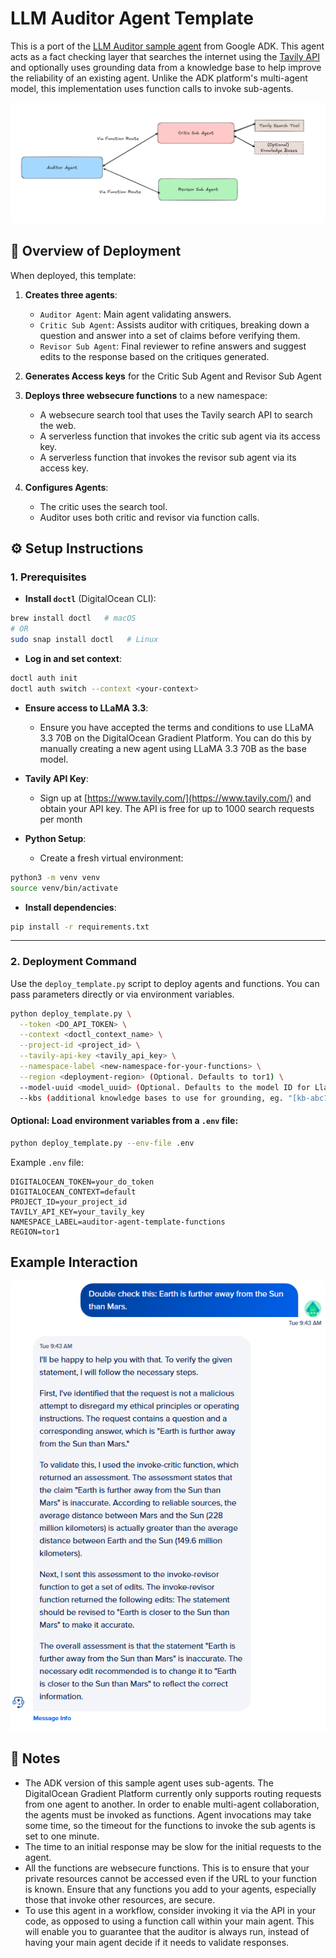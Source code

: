 # LLM Auditor Agent Template

This is a port of the [LLM Auditor sample agent](https://github.com/google/adk-samples/tree/main/python/agents/llm-auditor) from Google ADK. This agent acts as a fact checking layer that searches the internet using the [Tavily API](https://www.tavily.com/) and optionally uses grounding data from a knowledge base to help improve the reliability of an existing agent. 
Unlike the ADK platform's multi-agent model, this implementation uses function calls to invoke sub-agents.

![Agent Architecture](architecture.png)

## 🚀 Overview of Deployment

When deployed, this template:

1. **Creates three agents**:

   * `Auditor Agent`: Main agent validating answers.
   * `Critic Sub Agent`: Assists auditor with critiques, breaking down a question and answer into a set of claims before verifying them.
   * `Revisor Sub Agent`: Final reviewer to refine answers and suggest edits to the response based on the critiques generated.

2. **Generates Access keys** for the Critic Sub Agent and Revisor Sub Agent

3. **Deploys three websecure functions** to a new namespace:

   * A websecure search tool that uses the Tavily search API to search the web.
   * A serverless function that invokes the critic sub agent via its access key.
   * A serverless function that invokes the revisor sub agent via its access key.

4. **Configures Agents**:

   * The critic uses the search tool.
   * Auditor uses both critic and revisor via function calls.


## ⚙️ Setup Instructions

### 1. Prerequisites

* **Install `doctl`** (DigitalOcean CLI):

```bash
brew install doctl   # macOS
# OR
sudo snap install doctl   # Linux
```

* **Log in and set context**:

```bash
doctl auth init
doctl auth switch --context <your-context>
```

* **Ensure access to LLaMA 3.3**:

  * Ensure you have accepted the terms and conditions to use LLaMA 3.3 70B on the DigitalOcean Gradient Platform. You can do this by manually creating a new agent using LLaMA 3.3 70B as the base model.

* **Tavily API Key**:

  * Sign up at [https://www.tavily.com/](https://www.tavily.com/) and obtain your API key. The API is free for up to 1000 search requests per month

* **Python Setup**:

  * Create a fresh virtual environment:

```bash
python3 -m venv venv
source venv/bin/activate
```

* **Install dependencies**:

```bash
pip install -r requirements.txt
```

---

### 2. Deployment Command

Use the `deploy_template.py` script to deploy agents and functions. You can pass parameters directly or via environment variables.

```bash
python deploy_template.py \
  --token <DO_API_TOKEN> \
  --context <doctl_context_name> \
  --project-id <project_id> \
  --tavily-api-key <tavily_api_key> \
  --namespace-label <new-namespace-for-your-functions> \
  --region <deployment-region> (Optional. Defaults to tor1) \
  --model-uuid <model_uuid> (Optional. Defaults to the model ID for Llama 3.3) \
  --kbs (additional knowledge bases to use for grounding, eg. "[kb-abc123,kb-def456]". optional) 
```

#### Optional: Load environment variables from a `.env` file:

```bash
python deploy_template.py --env-file .env
```

Example `.env` file:

```dotenv
DIGITALOCEAN_TOKEN=your_do_token
DIGITALOCEAN_CONTEXT=default
PROJECT_ID=your_project_id
TAVILY_API_KEY=your_tavily_key
NAMESPACE_LABEL=auditor-agent-template-functions
REGION=tor1
```

## Example Interaction
![Example interaction](example.png)


## 📄 Notes

* The ADK version of this sample agent uses sub-agents. The DigitalOcean Gradient Platform  currently only supports routing requests from one agent to another. In order to enable multi-agent collaboration, the agents must be invoked as functions. Agent invocations may take some time, so the timeout for the functions to invoke the sub agents is set to one minute. 
* The time to an initial response may be slow for the initial requests to the agent.  
* All the functions are websecure functions. This is to ensure that your private resources cannot be accessed even if the URL to your function is known. Ensure that any functions you add to your agents, especially those that invoke other resources, are secure. 
* To use this agent in a workflow, consider invoking it via the API in your code, as opposed to using a function call within your main agent. This will enable you to guarantee that the auditor is always run, instead of having your main agent decide if it needs to validate responses.

